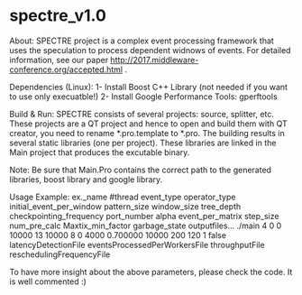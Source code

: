 # spectre_v1.0
About:
SPECTRE project is a complex event processing framework that uses the speculation to process dependent widnows of events. For detailed information, see our paper http://2017.middleware-conference.org/accepted.html .

Dependencies (Linux):
1- Install Boost C++ Library (not needed if you want to use only execuatble!)
2- Install Google Performance Tools: gperftools

Build & Run: 
SPECTRE consists of several projects: source, splitter, etc. These projects are a QT project and hence to open and build them with QT creator, you need to rename *.pro.template to *.pro.
The building results in several static libraries (one per project). These libraries are linked in the Main project that produces the excutable binary.

Note: Be sure that Main.Pro contains the correct path to the generated libraries, boost library and google library.


Usage Example:
ex._name #thread event_type operator_type initial_event_per_window pattern_size window_size tree_depth checkpointing_frequency port_number alpha event_per_matrix
 step_size num_pre_calc Maxtix_min_factor garbage_state outputfiles... 
./main 4 0 0 10000 13 10000 8 0 4000 0.700000 10000 200 120 1 false latencyDetectionFile eventsProcessedPerWorkersFile throughputFile reschedulingFrequencyFile


To have more insight about the above parameters, please check the code. It is  well commented :)

